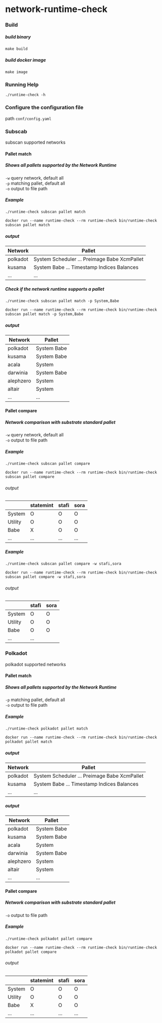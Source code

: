 # network-runtime-check

### Build 
##### build binary
`make build`  
##### build docker image
`make image`

### Running Help
`./runtime-check -h`  

### Configure the configuration file
path `conf/config.yaml`

### Subscab
subscan supported networks

#### Pallet match
##### Shows all pallets supported by the Network Runtime

`-w` query network, default all  
`-p` matching pallet, default all  
`-o` output to file path

##### Example
`./runtime-check subscan pallet match`  

`docker run --name runtime-check --rm runtime-check bin/runtime-check subscan pallet match`

##### output
| Network  | Pallet                                        | 
|----------|-----------------------------------------------|
| polkadot | System Scheduler ... Preimage  Babe XcmPallet |
| kusama   | System Babe  ... Timestamp Indices Balances   |
| ...      | ...                                           |


##### Check if the network runtime supports a pallet
`./runtime-check subscan pallet match -p System,Babe`

`docker run --name runtime-check --rm runtime-check bin/runtime-check subscan pallet match -p System,Babe`  


##### output
| Network   | Pallet       | 
|-----------|--------------|
| polkadot  | System  Babe |
| kusama    | System  Babe |
| acala     | System       |
| darwinia  | System  Babe |
| alephzero | System       |
| altair    | System       |
| ...       | ...          |


#### Pallet compare
##### Network comparison with substrate standard pallet

`-w` query network, default all  
`-o` output to file path

##### Example
`./runtime-check subscan pallet compare`

`docker run --name runtime-check --rm runtime-check bin/runtime-check subscan pallet compare`

###### output
|         | statemint | stafi | sora |
|---------|-----------|-------|------|
| System  | O         | O     | O    |
| Utility | O         | O     | O    |
| Babe    | X         | O     | O    | 
| ...     | ...       | ...   | ...  |

##### Example
`./runtime-check subscan pallet compare -w stafi,sora`

`docker run --name runtime-check --rm runtime-check bin/runtime-check subscan pallet compare -w stafi,sora`

###### output
|         | stafi | sora |
|---------|-------|------|
| System  | O     | O    |
| Utility | O     | O    |
| Babe    | O     | O    | 
| ...     | ...   |      |


### Polkadot
polkadot supported networks

#### Pallet match
##### Shows all pallets supported by the Network Runtime

`-p` matching pallet, default all  
`-o` output to file path

##### Example
`./runtime-check polkadot pallet match`

`docker run --name runtime-check --rm runtime-check bin/runtime-check polkadot pallet match`

##### output
| Network  | Pallet                                        | 
|----------|-----------------------------------------------|
| polkadot | System Scheduler ... Preimage  Babe XcmPallet |
| kusama   | System Babe  ... Timestamp Indices Balances   |
| ...      | ...                                           |


##### output
| Network   | Pallet       | 
|-----------|--------------|
| polkadot  | System  Babe |
| kusama    | System  Babe |
| acala     | System       |
| darwinia  | System  Babe |
| alephzero | System       |
| altair    | System       |
| ...       | ...          |


#### Pallet compare
##### Network comparison with substrate standard pallet

`-o` output to file path

##### Example
`./runtime-check polkadot pallet compare`

`docker run --name runtime-check --rm runtime-check bin/runtime-check polkadot pallet compare`

###### output
|         | statemint | stafi | sora |
|---------|-----------|-------|------|
| System  | O         | O     | O    |
| Utility | O         | O     | O    |
| Babe    | X         | O     | O    | 
| ...     | ...       | ...   | ...  |

